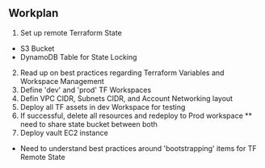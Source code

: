 ## Workplan
1. Set up remote Terraform State
- S3 Bucket
- DynamoDB Table for State Locking
2. Read up on best practices regarding Terraform Variables and Workspace Management
3. Define 'dev' and 'prod' TF Workspaces
4. Defin VPC CIDR, Subnets CIDR, and Account Networking layout
5. Deploy all TF assets in dev Workspace for testing
6. If successful, delete all resources and redeploy to Prod workspace
** need to share state bucket between both
7. Deploy vault EC2 instance

* Need to understand best practices around 'bootstrapping' items for TF Remote State


